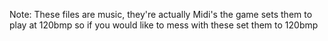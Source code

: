 Note: These files are music, they're actually Midi's the game sets them to play at 120bmp so if you would like to mess with these set them to 120bmp 
